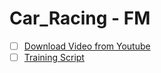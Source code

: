 # Car_Racing - FM

- [ ] [Download Video from Youtube](https://github.com/chenmaol/car_racing/tree/main/FM/prepare_data)
- [ ] [Training Script](https://github.com/chenmaol/car_racing/tree/main/FM/training)
